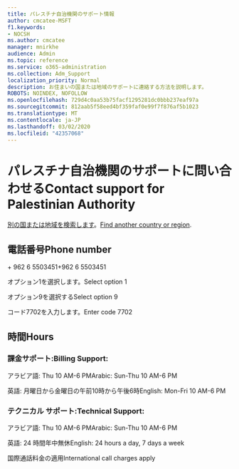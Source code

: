 ```yaml
---
title: パレスチナ自治機関のサポート情報
author: cmcatee-MSFT
f1.keywords:
- NOCSH
ms.author: cmcatee
manager: mnirkhe
audience: Admin
ms.topic: reference
ms.service: o365-administration
ms.collection: Adm_Support
localization_priority: Normal
description: お住まいの国または地域のサポートに連絡する方法を説明します。
ROBOTS: NOINDEX, NOFOLLOW
ms.openlocfilehash: 729d4c0aa53b75facf1295281dc0bbb237eaf97a
ms.sourcegitcommit: 812aab5f58eed4bf359faf0e99f7f876af5b1023
ms.translationtype: MT
ms.contentlocale: ja-JP
ms.lasthandoff: 03/02/2020
ms.locfileid: "42357068"
---
```

# <a name="contact-support-for-palestinian-authority"></a><span data-ttu-id="a421b-103">パレスチナ自治機関のサポートに問い合わせる</span><span class="sxs-lookup"><span data-stu-id="a421b-103">Contact support for Palestinian Authority</span></span>

<span data-ttu-id="a421b-104">[別の国または地域を検索します](../contact-support-for-business-products.md)。</span><span class="sxs-lookup"><span data-stu-id="a421b-104">[Find another country or region](../contact-support-for-business-products.md).</span></span>

## <a name="phone-number"></a><span data-ttu-id="a421b-105">電話番号</span><span class="sxs-lookup"><span data-stu-id="a421b-105">Phone number</span></span>
<span data-ttu-id="a421b-106">+ 962 6 5503451</span><span class="sxs-lookup"><span data-stu-id="a421b-106">+962 6 5503451</span></span>

<span data-ttu-id="a421b-107">オプション1を選択します。</span><span class="sxs-lookup"><span data-stu-id="a421b-107">Select option 1</span></span>

<span data-ttu-id="a421b-108">オプション9を選択する</span><span class="sxs-lookup"><span data-stu-id="a421b-108">Select option 9</span></span>

<span data-ttu-id="a421b-109">コード7702を入力します。</span><span class="sxs-lookup"><span data-stu-id="a421b-109">Enter code 7702</span></span>

## <a name="hours"></a><span data-ttu-id="a421b-110">時間</span><span class="sxs-lookup"><span data-stu-id="a421b-110">Hours</span></span>
### <a name="billing-support"></a><span data-ttu-id="a421b-111">課金サポート:</span><span class="sxs-lookup"><span data-stu-id="a421b-111">Billing Support:</span></span>

<span data-ttu-id="a421b-112">アラビア語: Thu 10 AM-6 PM</span><span class="sxs-lookup"><span data-stu-id="a421b-112">Arabic: Sun-Thu 10 AM-6 PM</span></span>

<span data-ttu-id="a421b-113">英語: 月曜日から金曜日の午前10時から午後6時</span><span class="sxs-lookup"><span data-stu-id="a421b-113">English: Mon-Fri 10 AM-6 PM</span></span>

### <a name="technical-support"></a><span data-ttu-id="a421b-114">テクニカル サポート:</span><span class="sxs-lookup"><span data-stu-id="a421b-114">Technical Support:</span></span>

<span data-ttu-id="a421b-115">アラビア語: Thu 10 AM-6 PM</span><span class="sxs-lookup"><span data-stu-id="a421b-115">Arabic: Sun-Thu 10 AM-6 PM</span></span>

<span data-ttu-id="a421b-116">英語: 24 時間年中無休</span><span class="sxs-lookup"><span data-stu-id="a421b-116">English: 24 hours a day, 7 days a week</span></span>

<span data-ttu-id="a421b-117">国際通話料金の適用</span><span class="sxs-lookup"><span data-stu-id="a421b-117">International call charges apply</span></span>
